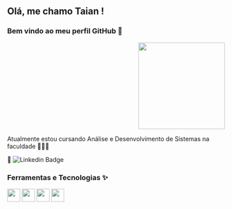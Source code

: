 ## Olá, me chamo Taian ! 
### Bem vindo ao meu perfil GitHub 👋

<p align="right">
  <img src="https://c.tenor.com/nlGcQWb4MisAAAAC/piske-usagi.gif" width="200">
  </p>
<p aling="left">
Atualmente estou cursando Análise e Desenvolvimento de Sistemas na faculdade 👩🏼‍💻

📌 ![Linkedin Badge](https://img.shields.io/badge/-Linkedin-blue?style=flat-square&logoColor=white&link=www.linkedin.com/in/taian-r-castro-venuto-a06961197)

### Ferramentas e Tecnologias ✨

<img src="https://cdn.jsdelivr.net/gh/devicons/devicon/icons/css3/css3-original.svg" width="30" height="30"/>  <img src="https://cdn.jsdelivr.net/gh/devicons/devicon/icons/html5/html5-original.svg" width="30" height="30"/>  <img src="https://cdn.jsdelivr.net/gh/devicons/devicon/icons/javascript/javascript-original.svg" width="30" height="30"/>  <img src="https://cdn.jsdelivr.net/gh/devicons/devicon/icons/vscode/vscode-original.svg" width="30" height="30"/>
</p>





